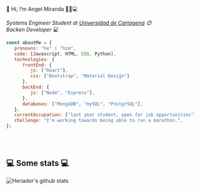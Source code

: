 👋 Hi, I’m Angel Miranda 👨‍💻💻


<p><em> Systems Engineer Student at  <a href="http://unicartagena.edu.co/">Universidad de Cartagena</a> 😊</br>
   Backen Developer 💻
</em></p>


```javascript
const aboutMe = {
   pronouns: "he" | "him",
   code: [Javascript, HTML, CSS, Python],
   technologies: {
      frontEnd: {
         js: ["React"],
         css: ["Bootstrap", "Material Design"]
      },
      backEnd: {
         js: ["Node", "Express"],
      },
      databases: ["MongoDB", "mySQL", "PostgrSQL"],
   },
   currentOccupation: ["last year student, open for job opportunities"],
   challenge: "I'm working towards being able to run a marathon.",
};
```
</br></br>
<h2>💻 Some stats 💻</h2>

![Heriador's github stats](https://github-readme-stats.vercel.app/api?username=Heriador&show_icons=true&title_color=fff&icon_color=79ff97&text_color=9f9f9f&bg_color=151515)


<!---
Heriador/Heriador is a ✨ special ✨ repository because its `README.md` (this file) appears on your GitHub profile.
You can click the Preview link to take a look at your changes.
--->
